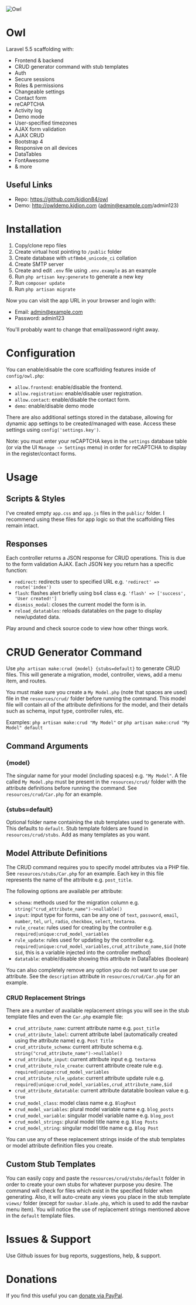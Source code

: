 ![Owl](https://i.imgur.com/QydYf5c.png)

# Owl

Laravel 5.5 scaffolding with:

* Frontend & backend
* CRUD generator command with stub templates
* Auth
* Secure sessions
* Roles & permissions
* Changeable settings
* Contact form
* reCAPTCHA
* Activity log
* Demo mode
* User-specified timezones
* AJAX form validation
* AJAX CRUD
* Bootstrap 4
* Responsive on all devices
* DataTables
* FontAwesome
* & more

## Useful Links

* Repo: https://github.com/kjdion84/owl
* Demo: http://owldemo.kjdion.com (admin@example.com/admin123)

# Installation

1. Copy/clone repo files
2. Create virtual host pointing to `/public` folder
3. Create database with `utf8mb4_unicode_ci` collation
4. Create SMTP server
5. Create and edit `.env` file using `.env.example` as an example
6. Run `php artisan key:generate` to generate a new key
7. Run `composer update`
8. Run `php artisan migrate`

Now you can visit the app URL in your browser and login with:

* Email: admin@example.com
* Password: admin123

You'll probably want to change that email/password right away.

# Configuration

You can enable/disable the core scaffolding features inside of `config/owl.php`:

* `allow.frontend`: enable/disable the frontend.
* `allow.registration`: enable/disable user registration.
* `allow.contact`: enable/disable the contact form.
* `demo`: enable/disable demo mode

There are also additional settings stored in the database, allowing for dynamic app settings to be created/managed with ease. Access these settings using `config('settings.key')`.

Note: you must enter your reCAPTCHA keys in the `settings` database table (or via the UI `Manage -> Settings` menu) in order for reCAPTCHA to display in the register/contact forms.

# Usage

## Scripts & Styles

I've created empty `app.css` and `app.js` files in the `public/` folder. I recommend using these files for app logic so that the scaffolding files remain intact.

## Responses

Each controller returns a JSON response for CRUD operations. This is due to the form validation AJAX. Each JSON key you return has a specific function:

* `redirect`: redirects user to specified URL e.g. `'redirect' => route('index')`
* `flash`: flashes alert briefly using bs4 class e.g. `'flash' => ['success', 'User created!']`
* `dismiss_modal`: closes the current model the form is in.
* `reload_datatables`: reloads datatables on the page to display new/updated data.

Play around and check source code to view how other things work.
    
# CRUD Generator Command

Use `php artisan make:crud {model} {stubs=default}` to generate CRUD files. This will generate a migration, model, controller, views, add a menu item, and routes.

You must make sure you create a `My Model.php` (note that spaces are used) file in the `resources/crud/` folder before running the command. This model file will contain all of the attribute definitions for the model, and their details such as schema, input type, controller rules, etc.

Examples: `php artisan make:crud "My Model"` or `php artisan make:crud "My Model" default`

## Command Arguments

### {model}

The singular name for your model (including spaces) e.g. `"My Model"`. A file called `My Model.php` must be present in the `resources/crud/` folder with the attribute definitions before running the command. See `resources/crud/Car.php` for an example.

### {stubs=default}

Optional folder name containing the stub templates used to generate with. This defaults to `default`. Stub template folders are found in `resources/crud/stubs`. Add as many templates as you want.

## Model Attribute Definitions

The CRUD command requires you to specify model attributes via a PHP file. See `resources/stubs/Car.php` for an example. Each key in this file represents the name of the attribute e.g. `post_title`.

The following options are available per attribute:

* `schema`: methods used for the migration column e.g. `string("crud_attribute_name")->nullable()`
* `input`: input type for forms, can be any one of `text`, `password`, `email`, `number`, `tel`, `url`, `radio`, `checkbox`, `select`, `textarea`.
* `rule_create`: rules used for creating by the controller e.g. `required|unique:crud_model_variables`
* `rule_update`: rules used for updating by the controller e.g. `required|unique:crud_model_variables,crud_attribute_name,$id` (note `$id`, this is a variable injected into the controller method)
* `datatable`: enable/disable showing this attribute in DataTables (boolean)

You can also completely remove any option you do not want to use per attribute. See the `description` attribute in `resources/crud/Car.php` for an example.

### CRUD Replacement Strings

There are a number of available replacement strings you will see in the stub template files and even the `Car.php` example file:

* `crud_attribute_name`: current attribute name e.g. `post_title`
* `crud_attribute_label`: current attribute label (automatically created using the attribute name) e.g. `Post Title`
* `crud_attribute_schema`: current attribute schema e.g. `string("crud_attribute_name")->nullable()`
* `crud_attribute_input`: current attribute input e.g. `textarea`
* `crud_attribute_rule_create`: current attribute create rule e.g. `required|unique:crud_model_variables`
* `crud_attribute_rule_update`: current attribute update rule e.g. `required|unique:crud_model_variables,crud_attribute_name,$id`
* `crud_attribute_datatable`: current attribute datatable boolean value e.g. `true`
* `crud_model_class`: model class name e.g. `BlogPost`
* `crud_model_variables`: plural model variable name e.g. `blog_posts`
* `crud_model_variable`: singular model variable name e.g. `blog_post`
* `crud_model_strings`: plural model title name e.g. `Blog Posts`
* `crud_model_string`: singular model title name e.g. `Blog Post`

You can use any of these replacement strings inside of the stub templates or model attribute definition files you create.

## Custom Stub Templates

You can easily copy and paste the `resources/crud/stubs/default` folder in order to create your own stubs for whatever purpose you desire. The command will check for files which exist in the specified folder when generating. Also, it will auto-create any views you place in the stub template `views/` folder (except for `navbar.blade.php`, which is used to add the navbar menu item). You will notice the use of replacement strings mentioned above in the `default` template files.

# Issues & Support

Use Github issues for bug reports, suggestions, help, & support.

# Donations

If you find this useful you can [donate via PayPal](https://www.paypal.com/cgi-bin/webscr?cmd=_donations&business=kjdion84%40gmail%2ecom&lc=CA&item_name=Tiger&no_note=1&no_shipping=1&currency_code=CAD&bn=PP%2dDonationsBF%3abtn_donateCC_LG%2egif%3aNonHosted).